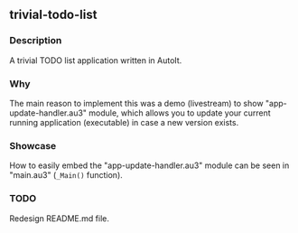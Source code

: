 ## trivial-todo-list

### Description

A trivial TODO list application written in AutoIt.

### Why

The main reason to implement this was a demo (livestream) to show "app-update-handler.au3" module, which allows you to update your current running application (executable) in case a new version exists.

### Showcase

How to easily embed the "app-update-handler.au3" module can be seen in "main.au3" (`_Main()` function).

### TODO

Redesign README.md file.
